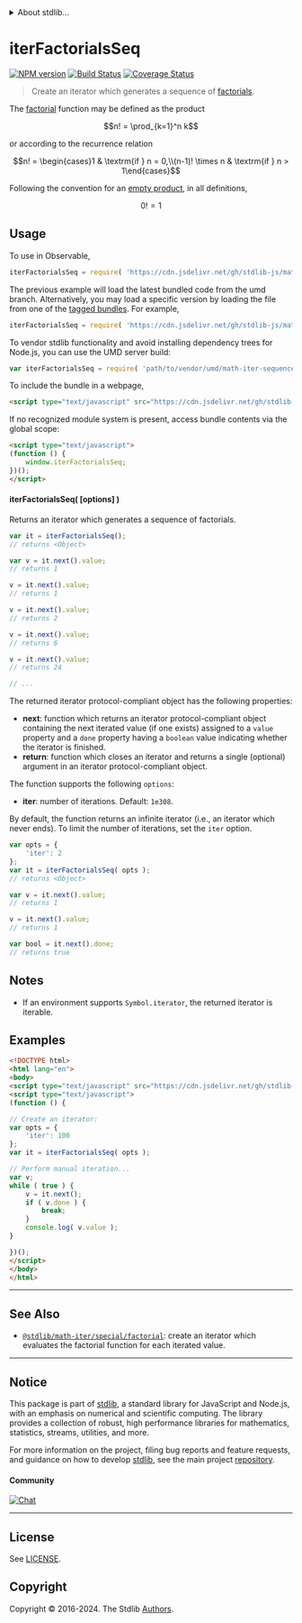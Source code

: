 <!--

@license Apache-2.0

Copyright (c) 2020 The Stdlib Authors.

Licensed under the Apache License, Version 2.0 (the "License");
you may not use this file except in compliance with the License.
You may obtain a copy of the License at

   http://www.apache.org/licenses/LICENSE-2.0

Unless required by applicable law or agreed to in writing, software
distributed under the License is distributed on an "AS IS" BASIS,
WITHOUT WARRANTIES OR CONDITIONS OF ANY KIND, either express or implied.
See the License for the specific language governing permissions and
limitations under the License.

-->


<details>
  <summary>
    About stdlib...
  </summary>
  <p>We believe in a future in which the web is a preferred environment for numerical computation. To help realize this future, we've built stdlib. stdlib is a standard library, with an emphasis on numerical and scientific computation, written in JavaScript (and C) for execution in browsers and in Node.js.</p>
  <p>The library is fully decomposable, being architected in such a way that you can swap out and mix and match APIs and functionality to cater to your exact preferences and use cases.</p>
  <p>When you use stdlib, you can be absolutely certain that you are using the most thorough, rigorous, well-written, studied, documented, tested, measured, and high-quality code out there.</p>
  <p>To join us in bringing numerical computing to the web, get started by checking us out on <a href="https://github.com/stdlib-js/stdlib">GitHub</a>, and please consider <a href="https://opencollective.com/stdlib">financially supporting stdlib</a>. We greatly appreciate your continued support!</p>
</details>

# iterFactorialsSeq

[![NPM version][npm-image]][npm-url] [![Build Status][test-image]][test-url] [![Coverage Status][coverage-image]][coverage-url] <!-- [![dependencies][dependencies-image]][dependencies-url] -->

> Create an iterator which generates a sequence of [factorials][oeis-a000142].

<!-- Section to include introductory text. Make sure to keep an empty line after the intro `section` element and another before the `/section` close. -->

<section class="intro">

The [factorial][factorial-function] function may be defined as the product

<!-- <equation class="equation" label="eq:factorial_function" align="center" raw="n! = \prod_{k=1}^n k" alt="Factorial function definition"> -->

```math
n! = \prod_{k=1}^n k
```

<!-- <div class="equation" align="center" data-raw-text="n! = \prod_{k=1}^n k" data-equation="eq:factorial_function">
    <img src="https://cdn.jsdelivr.net/gh/stdlib-js/stdlib@aa77a2f6e76d2e9da5b49bffa45ee5167d6c16e1/lib/node_modules/@stdlib/math/iter/sequences/factorials/docs/img/equation_factorial_function.svg" alt="Factorial function definition">
    <br>
</div> -->

<!-- </equation> -->

or according to the recurrence relation

<!-- <equation class="equation" label="eq:factorial_recurrence_relation" align="center" raw="n! = \begin{cases}1 & \textrm{if } n = 0,\\(n-1)! \times n & \textrm{if } n > 1\end{cases}" alt="Factorial function recurrence relation"> -->

```math
n! = \begin{cases}1 & \textrm{if } n = 0,\\(n-1)! \times n & \textrm{if } n > 1\end{cases}
```

<!-- <div class="equation" align="center" data-raw-text="n! = \begin{cases}1 &amp; \textrm{if } n = 0,\\(n-1)! \times n &amp; \textrm{if } n &gt; 1\end{cases}" data-equation="eq:factorial_recurrence_relation">
    <img src="https://cdn.jsdelivr.net/gh/stdlib-js/stdlib@aa77a2f6e76d2e9da5b49bffa45ee5167d6c16e1/lib/node_modules/@stdlib/math/iter/sequences/factorials/docs/img/equation_factorial_recurrence_relation.svg" alt="Factorial function recurrence relation">
    <br>
</div> -->

<!-- </equation> -->

Following the convention for an [empty product][empty-product], in all definitions,

<!-- <equation class="equation" label="eq:zero_factorial" align="center" raw="0! = 1" alt="Zero factorial"> -->

```math
0! = 1
```

<!-- <div class="equation" align="center" data-raw-text="0! = 1" data-equation="eq:zero_factorial">
    <img src="https://cdn.jsdelivr.net/gh/stdlib-js/stdlib@aa77a2f6e76d2e9da5b49bffa45ee5167d6c16e1/lib/node_modules/@stdlib/math/iter/sequences/factorials/docs/img/equation_zero_factorial.svg" alt="Zero factorial">
    <br>
</div> -->

<!-- </equation> -->

</section>

<!-- /.intro -->

<!-- Package usage documentation. -->



<section class="usage">

## Usage

To use in Observable,

```javascript
iterFactorialsSeq = require( 'https://cdn.jsdelivr.net/gh/stdlib-js/math-iter-sequences-factorials@umd/browser.js' )
```
The previous example will load the latest bundled code from the umd branch. Alternatively, you may load a specific version by loading the file from one of the [tagged bundles](https://github.com/stdlib-js/math-iter-sequences-factorials/tags). For example,

```javascript
iterFactorialsSeq = require( 'https://cdn.jsdelivr.net/gh/stdlib-js/math-iter-sequences-factorials@v0.2.1-umd/browser.js' )
```

To vendor stdlib functionality and avoid installing dependency trees for Node.js, you can use the UMD server build:

```javascript
var iterFactorialsSeq = require( 'path/to/vendor/umd/math-iter-sequences-factorials/index.js' )
```

To include the bundle in a webpage,

```html
<script type="text/javascript" src="https://cdn.jsdelivr.net/gh/stdlib-js/math-iter-sequences-factorials@umd/browser.js"></script>
```

If no recognized module system is present, access bundle contents via the global scope:

```html
<script type="text/javascript">
(function () {
    window.iterFactorialsSeq;
})();
</script>
```

#### iterFactorialsSeq( \[options] )

Returns an iterator which generates a sequence of factorials.

```javascript
var it = iterFactorialsSeq();
// returns <Object>

var v = it.next().value;
// returns 1

v = it.next().value;
// returns 1

v = it.next().value;
// returns 2

v = it.next().value;
// returns 6

v = it.next().value;
// returns 24

// ...
```

The returned iterator protocol-compliant object has the following properties:

-   **next**: function which returns an iterator protocol-compliant object containing the next iterated value (if one exists) assigned to a `value` property and a `done` property having a `boolean` value indicating whether the iterator is finished.
-   **return**: function which closes an iterator and returns a single (optional) argument in an iterator protocol-compliant object.

The function supports the following `options`:

-   **iter**: number of iterations. Default: `1e308`.

By default, the function returns an infinite iterator (i.e., an iterator which never ends). To limit the number of iterations, set the `iter` option.

```javascript
var opts = {
    'iter': 2
};
var it = iterFactorialsSeq( opts );
// returns <Object>

var v = it.next().value;
// returns 1

v = it.next().value;
// returns 1

var bool = it.next().done;
// returns true
```

</section>

<!-- /.usage -->

<!-- Package usage notes. Make sure to keep an empty line after the `section` element and another before the `/section` close. -->

<section class="notes">

## Notes

-   If an environment supports `Symbol.iterator`, the returned iterator is iterable.

</section>

<!-- /.notes -->

<!-- Package usage examples. -->

<section class="examples">

## Examples

<!-- eslint no-undef: "error" -->

```html
<!DOCTYPE html>
<html lang="en">
<body>
<script type="text/javascript" src="https://cdn.jsdelivr.net/gh/stdlib-js/math-iter-sequences-factorials@umd/browser.js"></script>
<script type="text/javascript">
(function () {

// Create an iterator:
var opts = {
    'iter': 100
};
var it = iterFactorialsSeq( opts );

// Perform manual iteration...
var v;
while ( true ) {
    v = it.next();
    if ( v.done ) {
        break;
    }
    console.log( v.value );
}

})();
</script>
</body>
</html>
```

</section>

<!-- /.examples -->

<!-- Section to include cited references. If references are included, add a horizontal rule *before* the section. Make sure to keep an empty line after the `section` element and another before the `/section` close. -->

<section class="references">

</section>

<!-- /.references -->

<!-- Section for related `stdlib` packages. Do not manually edit this section, as it is automatically populated. -->

<section class="related">

* * *

## See Also

-   <span class="package-name">[`@stdlib/math-iter/special/factorial`][@stdlib/math/iter/special/factorial]</span><span class="delimiter">: </span><span class="description">create an iterator which evaluates the factorial function for each iterated value.</span>

</section>

<!-- /.related -->

<!-- Section for all links. Make sure to keep an empty line after the `section` element and another before the `/section` close. -->


<section class="main-repo" >

* * *

## Notice

This package is part of [stdlib][stdlib], a standard library for JavaScript and Node.js, with an emphasis on numerical and scientific computing. The library provides a collection of robust, high performance libraries for mathematics, statistics, streams, utilities, and more.

For more information on the project, filing bug reports and feature requests, and guidance on how to develop [stdlib][stdlib], see the main project [repository][stdlib].

#### Community

[![Chat][chat-image]][chat-url]

---

## License

See [LICENSE][stdlib-license].


## Copyright

Copyright &copy; 2016-2024. The Stdlib [Authors][stdlib-authors].

</section>

<!-- /.stdlib -->

<!-- Section for all links. Make sure to keep an empty line after the `section` element and another before the `/section` close. -->

<section class="links">

[npm-image]: http://img.shields.io/npm/v/@stdlib/math-iter-sequences-factorials.svg
[npm-url]: https://npmjs.org/package/@stdlib/math-iter-sequences-factorials

[test-image]: https://github.com/stdlib-js/math-iter-sequences-factorials/actions/workflows/test.yml/badge.svg?branch=v0.2.1
[test-url]: https://github.com/stdlib-js/math-iter-sequences-factorials/actions/workflows/test.yml?query=branch:v0.2.1

[coverage-image]: https://img.shields.io/codecov/c/github/stdlib-js/math-iter-sequences-factorials/main.svg
[coverage-url]: https://codecov.io/github/stdlib-js/math-iter-sequences-factorials?branch=main

<!--

[dependencies-image]: https://img.shields.io/david/stdlib-js/math-iter-sequences-factorials.svg
[dependencies-url]: https://david-dm.org/stdlib-js/math-iter-sequences-factorials/main

-->

[chat-image]: https://img.shields.io/gitter/room/stdlib-js/stdlib.svg
[chat-url]: https://app.gitter.im/#/room/#stdlib-js_stdlib:gitter.im

[stdlib]: https://github.com/stdlib-js/stdlib

[stdlib-authors]: https://github.com/stdlib-js/stdlib/graphs/contributors

[umd]: https://github.com/umdjs/umd
[es-module]: https://developer.mozilla.org/en-US/docs/Web/JavaScript/Guide/Modules

[deno-url]: https://github.com/stdlib-js/math-iter-sequences-factorials/tree/deno
[deno-readme]: https://github.com/stdlib-js/math-iter-sequences-factorials/blob/deno/README.md
[umd-url]: https://github.com/stdlib-js/math-iter-sequences-factorials/tree/umd
[umd-readme]: https://github.com/stdlib-js/math-iter-sequences-factorials/blob/umd/README.md
[esm-url]: https://github.com/stdlib-js/math-iter-sequences-factorials/tree/esm
[esm-readme]: https://github.com/stdlib-js/math-iter-sequences-factorials/blob/esm/README.md
[branches-url]: https://github.com/stdlib-js/math-iter-sequences-factorials/blob/main/branches.md

[stdlib-license]: https://raw.githubusercontent.com/stdlib-js/math-iter-sequences-factorials/main/LICENSE

[oeis-a000142]: https://oeis.org/A000142

[factorial-function]: https://en.wikipedia.org/wiki/Factorial

[empty-product]: https://en.wikipedia.org/wiki/Empty_product

<!-- <related-links> -->

[@stdlib/math/iter/special/factorial]: https://github.com/stdlib-js/math-iter-special-factorial/tree/umd

<!-- </related-links> -->

</section>

<!-- /.links -->
